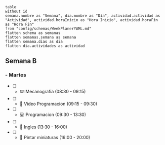 
```dataview
table 
without id
semana.nombre as "Semana", dia.nombre as "Día", actividad.actividad as "Actividad", actividad.horaInicio as "Hora Inicio", actividad.horaFin as "Hora Fin"
from "config/schemas/WeekPlanerYAML.md"
flatten schema as semanas
flatten semanas.semana as semana
flatten semana.dias as dia
flatten dia.actividades as actividad

```


## Semana B

### -  Martes

- [ ] -  ⌨️ Mecanografia (08:30 - 09:15)
- [ ] -  🎥 Video Programacion (09:15 - 09:30)
- [ ] -  💻 Programacion (09:30 - 13:30)
- [ ] -  📘 Ingles (13:30 - 16:00)
- [ ] -  🎨 Pintar miniaturas (16:00 - 20:00)

